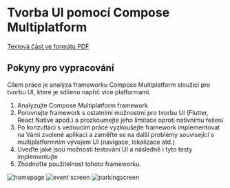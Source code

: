 # Tvorba UI pomocí Compose Multiplatform
[Textová část ve formátu PDF](/LaTeX/ctufit-thesis.pdf)

## Pokyny pro vypracování
Cílem práce je analýza frameworku Compose Multiplatform sloužící pro tvorbu UI, které
je sdíleno napříč více platformami.

1. Analyzujte Compose Multiplatform framework
2. Porovnejte framework s ostatními možnostmi pro tvorbu UI (Flutter, React Native
   apod.) a prozkoumejte jeho limitace oproti nativnímu řešení
3. Po konzultaci s vedoucím práce vyzkoušejte framework implementovat na Vámi
   zvolené aplikaci a zaměřte se na další problémy související s multiplatformním vývojem
   UI (navigace, lokalizace atd.)
4. Uveďte jaké jsou možnosti testování UI a následně i tyto testy implementujte
5. Zhodnoťte použitelnost tohoto frameworku.

![homepage](https://github.com/user-attachments/assets/2033fcc3-5247-4b6a-a827-efa51024ad0e)
![event screen](https://github.com/user-attachments/assets/cfcfa914-615b-49d7-a26c-b35e0d9a50ef)
![parkingscreen](https://github.com/user-attachments/assets/4a59a615-2bff-44eb-9788-c5ad0b6821cc)
